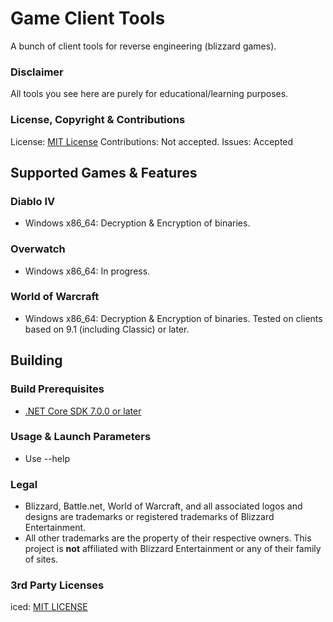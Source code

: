 # Game Client Tools
A bunch of client tools for reverse engineering (blizzard games).

### Disclaimer
All tools you see here are purely for educational/learning purposes.

### License, Copyright & Contributions

License: [MIT License](https://github.com/UwuTheBoi/Game-Client-Tools/blob/main/LICENSE)
Contributions: Not accepted.
Issues: Accepted

## Supported Games & Features

### Diablo IV
* Windows x86_64: Decryption & Encryption of binaries.

### Overwatch
* Windows x86_64: In progress.

### World of Warcraft
* Windows x86_64: Decryption & Encryption of binaries. Tested on clients based on 9.1 (including Classic) or later.

## Building

### Build Prerequisites
* [.NET Core SDK 7.0.0 or later](https://dotnet.microsoft.com/download/dotnet/7.0)

### Usage & Launch Parameters
* Use --help

### Legal
* Blizzard, Battle.net, World of Warcraft, and all associated logos and designs are trademarks or registered trademarks of Blizzard Entertainment.
* All other trademarks are the property of their respective owners. This project is **not** affiliated with Blizzard Entertainment or any of their family of sites.

### 3rd Party Licenses
iced: [MIT LICENSE](https://raw.githubusercontent.com/icedland/iced/master/LICENSE.txt)
